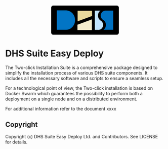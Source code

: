 <p align="center">
  <img src="./LogoDHS.png" alt="DHS suite easy deploy" width="214" />
</p>

# DHS Suite Easy Deploy

The Two-click Installation Suite is a comprehensive package designed to simplify the installation process of various DHS suite components. It includes all the necessary software and scripts to ensure a seamless setup.

For a technological point of view, the Two-click installation is based on Docker Swarm which guarantees the possibility to perform both a deployment on a single node and on a distributed environment.

For additional information refer to the document xxxx

## Copyright

Copyright (c) DHS Suite Easy Deploy Ltd. and Contributors. See LICENSE for details.
